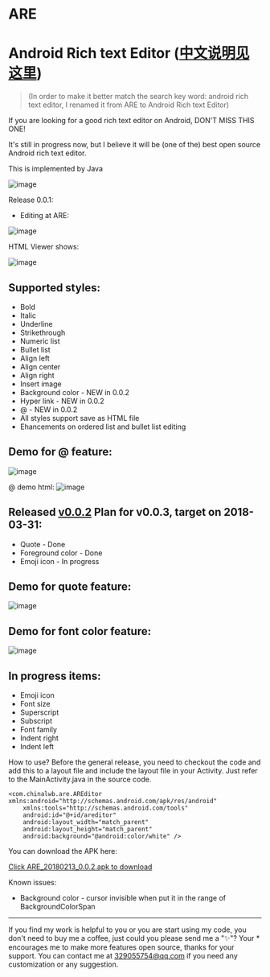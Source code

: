 # ARE
Android Rich text Editor ([中文说明见这里](https://github.com/chinalwb/Android-Rich-text-Editor/blob/master/README-zh.md))
===================
> (In order to make it better match the search key word: android rich text editor, I renamed it from ARE to Android Rich text Editor)

If you are looking for a good rich text editor on Android, DON'T MISS THIS ONE!

It's still in progress now, but I believe it will be (one of the) best open source Android rich text editor.

This is implemented by Java

 ![image](https://github.com/chinalwb/are/blob/master/ARE/demo/demo3.gif)
 
Release 0.0.1:
* Editing at ARE:

 ![image](https://github.com/chinalwb/are/blob/master/ARE/demo/ARE_editing.png)

 HTML Viewer shows:

 ![image](https://github.com/chinalwb/are/blob/master/ARE/demo/HTMLViewer.png)

Supported styles:
------------------
* Bold
* Italic
* Underline
* Strikethrough
* Numeric list
* Bullet list
* Align left
* Align center
* Align right
* Insert image
* Background color - NEW in 0.0.2
* Hyper link - NEW in 0.0.2
* @ - NEW in 0.0.2
* All styles support save as HTML file
* Ehancements on ordered list and bullet list editing

Demo for @ feature:
-----------------
 ![image](https://github.com/chinalwb/are/blob/master/ARE/demo/at_demo.gif)
 
@ demo html:
 ![image](https://github.com/chinalwb/are/blob/master/ARE/demo/at_demo_html.png)


Released [v0.0.2](https://github.com/chinalwb/are/releases/tag/v0.0.2) Plan for v0.0.3, target on 2018-03-31:
-----------------

* Quote - Done
* Foreground color - Done
* Emoji icon - In progress

Demo for quote feature:
-----------------
 ![image](https://github.com/chinalwb/are/blob/master/ARE/demo/quote_demo.png)
 
Demo for font color feature:
-----------------
 ![image](https://github.com/chinalwb/are/blob/master/ARE/demo/fontcolor_demo.png)
 
In progress items:
-----------------
* Emoji icon
* Font size
* Superscript
* Subscript
* Font family
* Indent right
* Indent left


How to use?
Before the general release, you need to checkout the code and add this to a layout file and include the layout file in your Activity. Just refer to the MainActivity.java in the source code.
```
<com.chinalwb.are.AREditor xmlns:android="http://schemas.android.com/apk/res/android"
    xmlns:tools="http://schemas.android.com/tools"
    android:id="@+id/areditor"
    android:layout_width="match_parent"
    android:layout_height="match_parent"
    android:background="@android:color/white" />
```
You can download the APK here:

[Click ARE_20180213_0.0.2.apk to download](https://github.com/chinalwb/Android-Rich-text-Editor/releases/download/v0.0.2/ARE_20180213_0.0.2.apk)

Known issues:
* Background color - cursor invisible when put it in the range of BackgroundColorSpan
-------------------
If you find my work is helpful to you or you are start using my code, you don't need to buy me a coffee, just could you please send me a "✨"? Your * encourages me to make more features open source, thanks for your support.
You can contact me at 329055754@qq.com if you need any customization or any suggestion.
